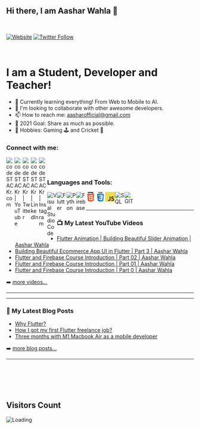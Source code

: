 ## Hi there, I am **Aashar Wahla** 👋

<br>

[![Website](https://img.shields.io/website?label=aasharwahla.com&style=for-the-badge&url=https%3A%2F%2Faasharwahla.com)](https://aasharwahla.com)
[![Twitter Follow](https://img.shields.io/twitter/follow/AasharWahla?color=1DA1F2&logo=twitter&style=for-the-badge)](https://twitter.com/intent/follow?original_referer=https%3A%2F%2Fgithub.com%2FAasharWahla&screen_name=AasharWahla)

<br>

# I am a Student, Developer and Teacher!

- 📖 Currently learning everything! From Web to Mobile to AI.
- 👯 I'm looking to collaborate with other awesome developers.
- 📫 How to reach me: aasharofficial@gmail.com
- 🎯 2021 Goal: Share as much as possible.
- 🧩 Hobbies: Gaming 🕹 and Cricket 🏏

### Connect with me:

[<img align="left" alt="codeSTACKr.com" width="22px" src="https://cdn-icons-png.flaticon.com/512/841/841364.png" />][website]
[<img align="left" alt="codeSTACKr | YouTube" width="22px" src="https://cdn-icons-png.flaticon.com/512/1384/1384060.png" />][youtube]
[<img align="left" alt="codeSTACKr | Twitter" width="22px" src="https://cdn-icons-png.flaticon.com/512/733/733579.png" />][twitter]
[<img align="left" alt="codeSTACKr | LinkedIn" width="22px" src="https://cdn-icons-png.flaticon.com/512/174/174857.png" />][linkedin]
[<img align="left" alt="codeSTACKr | Instagram" width="22px" src="https://cdn-icons-png.flaticon.com/512/2111/2111463.png" />][instagram]

<br />
<br>

### Languages and Tools:

<img align="left" alt="Visual Studio Code" width="26px" src="https://upload.wikimedia.org/wikipedia/commons/thumb/9/9a/Visual_Studio_Code_1.35_icon.svg/1024px-Visual_Studio_Code_1.35_icon.svg.png" />
<img align="left" alt="Flutter" width="26px" src="https://cdn.statically.io/img/strattonapps.com/wp-content/uploads/2020/02/flutter-logo-5086DD11C5-seeklogo.com_.png" />
<img align="left" alt="Python" width="26px" src="https://cdn-icons-png.flaticon.com/512/1822/1822899.png" />
<img align="left" alt="Firebase" width="26px" src="https://firebase.google.com/downloads/brand-guidelines/PNG/logo-logomark.png" />
<img align="left" alt="HTML5" width="26px" src="https://raw.githubusercontent.com/github/explore/80688e429a7d4ef2fca1e82350fe8e3517d3494d/topics/html/html.png" />
<img align="left" alt="CSS3" width="26px" src="https://raw.githubusercontent.com/github/explore/80688e429a7d4ef2fca1e82350fe8e3517d3494d/topics/css/css.png" />

<img align="left" alt="JavaScript" width="26px" src="https://raw.githubusercontent.com/github/explore/80688e429a7d4ef2fca1e82350fe8e3517d3494d/topics/javascript/javascript.png" />
<img align="left" alt="SQL" width="26px" src="https://i2.wp.com/blogs.perficient.com/files/2015/09/Azure-SQL-Database.png?ssl=1" />
<img align="left" alt="GIT" width="26px" src="https://git-scm.com/images/logos/downloads/Git-Icon-1788C.png" />

<br />
<br>

---

### 📺 My Latest YouTube Videos

<!-- YOUTUBE:START -->
- [Flutter Animation | Building Beautiful Slider Animation | Aashar Wahla](https://www.youtube.com/watch?v=rptR0aKgIaE)
- [Building Beautiful Ecommerce App UI in Flutter | Part 3 | Aashar Wahla](https://www.youtube.com/watch?v=X8A_TKNy9ks)
- [Flutter and Firebase Course Introduction | Part 02 | Aashar Wahla](https://www.youtube.com/watch?v=q0NA324QNdo)
- [Flutter and Firebase Course Introduction | Part 01 | Aashar Wahla](https://www.youtube.com/watch?v=QZWFqhgAFbg)
- [Flutter and Firebase Course Introduction | Part 0 | Aashar Wahla](https://www.youtube.com/watch?v=EU92bqMqL9E)
<!-- YOUTUBE:END -->

➡️ [more videos...](https://youtube.com/aasharwahla)

---

---

### 📕 My Latest Blog Posts

<!-- BLOG-POST-LIST:START -->
- [Why Flutter?](https://dev.to/aasharwahla/why-flutter-36n)
- [How I got my first Flutter freelance job?](https://dev.to/aasharwahla/how-i-got-my-first-flutter-freelance-job-2ml6)
- [Three months with M1 Macbook Air as a mobile developer](https://dev.to/aasharwahla/three-months-with-m1-macbook-air-as-a-mobile-developer-50cn)
<!-- BLOG-POST-LIST:END -->

➡️ [more blog posts...](https://dev.to/aasharwahla)

---

<!--
**AasharWahla/AasharWahla** is a ✨ _special_ ✨ repository because its `README.md` (this file) appears on your GitHub profile.

Here are some ideas to get you started:

- 🔭 I’m currently working on ...
- 🌱 I’m currently learning ...
- 👯 I’m looking to collaborate on ...
- 🤔 I’m looking for help with ...
- 💬 Ask me about ...
- 📫 How to reach me: ...
- 😄 Pronouns: ...
- ⚡ Fun fact: ...
-->

[website]: https://aasharwahla.com
[twitter]: https://twitter.com/AasharWahla
[youtube]: https://youtube.com/AasharWahla
[instagram]: https://instagram.com/aashar.wahla
[linkedin]: https://linkedin.com/in/AasharWahla

<br>
<br>

<br>
<br>

## Visitors Count

<img align="left" src = "https://profile-counter.glitch.me/AasharWahla/count.svg" alt ="Loading">
